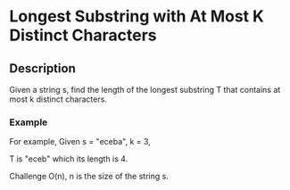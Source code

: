 # Longest Substring with At Most K Distinct Characters

## Description

Given a string s, find the length of the longest substring T that contains at most k distinct characters.

### Example

For example, Given s = "eceba", k = 3,

T is "eceb" which its length is 4.

Challenge
O(n), n is the size of the string s.
